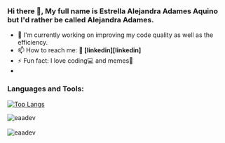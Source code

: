 ### Hi there 👋, My full name is Estrella Alejandra Adames Aquino but I'd rather be called Alejandra Adames.


- 🔭 I'm currently working on improving my code quality as well as the efficiency.
- 📫 How to reach me: <b> 👔 [linkedin][linkedin]</b>
- ⚡ Fun fact: I love coding💻 and memes👀
- 
<h3 align="left">Languages and Tools:</h3>

[![Top Langs](https://github-readme-stats.vercel.app/api/top-langs/?username=eaa11&layout=compact&langs_count=15)](https://github.com/eaa11)

<div>
  <img align="center" src="https://github-readme-stats.vercel.app/api?username=eaa11&show_icons=true&theme=dark" alt="eaadev" />
<div/>
<br />
  
<div>
  <img align="center" src="https://github-readme-stats.vercel.app/api/top-langs/?username=eaa11&layout=compact&hide=html&theme=dark" alt="eaadev" />
<div/>
<br />
